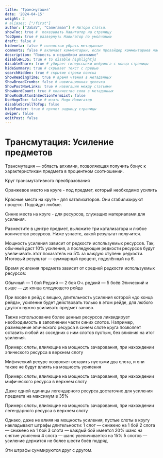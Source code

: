```yaml
---
title: 'Трансмутация'
date: '2024-04-15'
weight: 2
# aliases: ["/first"]
author: ["JabaV", "Cameraman"] # Авторы статьи.
showToc: true #  показывать Навигатор на страницу
TocOpen: true # развернуть Навигатор по умолчанию
draft: false #
hidemeta: false # полностью убрать метаданные
comments: false # включает комментарии, если провайдер комментариев настроен
description: "Повесть о недалёком алхимике"
disableHLJS: true # to disable highlightjs
disableShare: true # убирает гиперссылки шейринга с конца страницы
hideSummary: true # скрывает текст с превью
searchHidden: true # скрытие строки поиска
ShowReadingTime: true # время чтения в метаданных
ShowBreadCrumbs: false # навигационная цепочка
ShowPostNavLinks: true # навигация между статьями
ShowWordCount: true # количество слов в метаданных
ShowRssButtonInSectionTermList: false
UseHugoToc: false # юзать Hugo Навигатор
disableScrollToTop: false
hideFooter: true # прячет задницу страницы
swiper: false
editPost: false
---
```

# Трансмутация: Усиление предметов

Трансмутация — область алхимии, позволяющая получить бонус к характеристикам предмета в процентном соотношении.

Круг трансмутативного преобразования

<!-- 🖼️❌ Image not available. Please use `PdfPipelineOptions(generate_picture_images=True)` -->

Оранжевое место на круге - под предмет, который необходимо усилить

Красные места на круге - для катализаторов. Они стабилизируют процесс. Подойдут любые.

Синие места на круге - для ресурсов, служащих материалами для усиления.

Разместите в центре предмет, выложите три катализатора и любое количество ресурсов. Ниже узнаете, какой результат получится.

Мощность усиления зависит от редкости используемых ресурсов.
Так, обычный даст 10% усиления, а последующие редкости ресурсов будут увеличивать этот показатель на 5% за каждую ступень редкости.
Итоговый результат — суммарный процент, поделённый на 6.

Время усиления предмета зависит от средней редкости используемых ресурсов:

Обычный — 1 бой
Редкий — 2 боя
Оч. редкий — 5 боёв
Эпический и выше — до конца следующего рейда

При входе в рейд с вещью, длительность усиления которой «до конца рейда», усиление будет действовать только в этом рейде, для любого другого нужно усиливать предмет заново.

Также использование более ценных ресурсов ликвидирует необходимость в заполнении части синих слотов.
Например, размещение эпического ресурса в синем слоте круга позволяет оставить любой из соседних с ним слотов пустым, без влияния на итог усиления.

Пример: слоты, влияющие на мощность зачарования, при нахождении эпического ресурса в верхнем слоту

<!-- 🖼️❌ Image not available. Please use `PdfPipelineOptions(generate_picture_images=True)` -->

Мифический ресурс позволяет оставить пустыми два слота, и они также не будут влиять на мощность усиления

Пример: слоты, влияющие на мощность зачарования, при нахождении мифического ресурса в верхнем слоту

<!-- 🖼️❌ Image not available. Please use `PdfPipelineOptions(generate_picture_images=True)` -->

Даже одной единицы легендарного ресурса достаточно для усиления предмета на максимум в 35%

Пример: слоты, влияющие на мощность зачарования, при нахождении легендарного ресурса в верхнем слоту

<!-- 🖼️❌ Image not available. Please use `PdfPipelineOptions(generate_picture_images=True)` -->

Однако, даже не влияя на мощность усиления, пустые слоты в кругу накладывают штрафы длительности:
1 слот — снижено на 1 бой
2 слота — снижено на 1 бой
3 слота — каждый бой имеется 20% шанс на снятие усиления
4 слота — шанс увеличивается на 15%
5 слотов — усиление держится не более шести боёв подряд

Эти штрафы суммируются друг с другом.